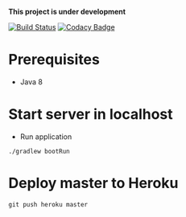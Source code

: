 **This project is under development**

[![Build Status](https://travis-ci.org/jibidus/kaamelott-server.svg?branch=master)](https://travis-ci.org/jibidus/kaamelott-server) [![Codacy Badge](https://api.codacy.com/project/badge/grade/7fce461304114f39a1413ddb2d3466a0)](https://www.codacy.com/app/jean-baptiste_2/kaamelott-server)

# Prerequisites
- Java 8

# Start server in localhost
- Run application
```
./gradlew bootRun
```

# Deploy master to Heroku
```
git push heroku master
```